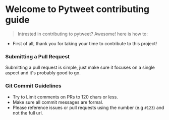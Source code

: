 # Welcome to Pytweet contributing guide
> Intrested in contributing to pytweet? Awesome! here is how to:

* First of all, thank you for taking your time to contribute to this project!

### Submitting a Pull Request
Submitting a pull request is simple, just make sure it focuses on a single aspect and it's probably good to go.

### Git Commit Guidelines
- Try to Limit comments on PRs to 120 chars or less.
- Make sure all commit messages are formal.
- Please reference issues or pull requests using the number (e.g `#123`) and not the full url.
